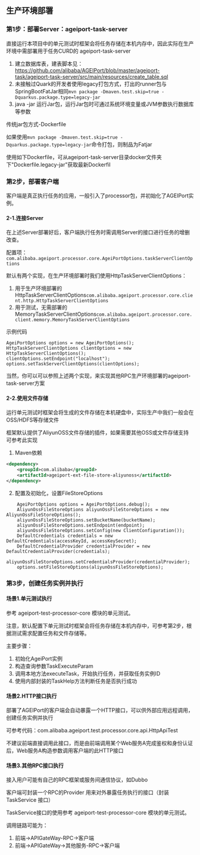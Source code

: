 ## 生产环境部署

### 第1步：部署Server：ageiport-task-server

直接运行本项目中的单元测试时框架会将任务存储在本机内存中，因此实际在生产环境中需部署用于任务CURD的 ageiport-task-server

1. 建立数据库表，建表脚本见：https://github.com/alibaba/AGEIPort/blob/master/ageiport-task/ageiport-task-server/src/main/resources/create_table.sql
2. 未接触过Quark的开发者使用legacy打包方式，打出的runner包与SpringBootFatJar相同```mvn package -Dmaven.test.skip=true -Dquarkus.package.type=legacy-jar```
3. java -jar 运行Jar包，运行Jar包时可通过系统环境变量或JVM参数执行数据库等参数

传统jar包方式-Dockerfile

如果使用```mvn package -Dmaven.test.skip=true -Dquarkus.package.type=legacy-jar```命令打包，则制品为Fatjar

使用如下Dockerfile，可从ageiport-task-server目录docker文件夹下"Dockerfile.legacy-jar"获取最新Dockerfil

### 第2步，部署客户端

客户端是真正执行任务的应用，一般引入了processor包，并初始化了AGEIPort实例。

#### 2-1.连接Server

在上述Server部署好后，客户端执行任务时需调用Server的接口进行任务的增删改查。

配置项：```com.alibaba.ageiport.processor.core.AgeiPortOptions.taskServerClientOptions``` 

默认有两个实现，在生产环境部署时我们使用HttpTaskServerClientOptions：
1. 用于生产环境部署的HttpTaskServerClientOptions```com.alibaba.ageiport.processor.core.client.http.HttpTaskServerClientOptions```
2. 用于测试，无需部署的MemoryTaskServerClientOptions```com.alibaba.ageiport.processor.core.client.memory.MemoryTaskServerClientOptions```

示例代码
```
AgeiPortOptions options = new AgeiPortOptions();
HttpTaskServerClientOptions clientOptions = new HttpTaskServerClientOptions();
clientOptions.setEndpoint("localhost");
options.setTaskServerClientOptions(clientOptions);
```

当然，你可以可以参照上述两个实现，来实现其他RPC生产环境部署的ageiport-task-server方案

#### 2-2.使用文件存储

运行单元测试时框架会将生成的文件存储在本机硬盘中，实际生产中我们一般会在OSS/HDFS等存储文件

框架默认提供了AliyunOSS文件存储的插件，如果需要其他OSS或文件存储支持可参考此实现

1. Maven依赖

```xml
<dependency>
    <groupId>com.alibaba</groupId>
    <artifactId>ageiport-ext-file-store-aliyunoss</artifactId>
</dependency>
```

2. 配置及初始化，设置FileStoreOptions
```
    AgeiPortOptions options = AgeiPortOptions.debug();
    AliyunOssFileStoreOptions aliyunOssFileStoreOptions = new AliyunOssFileStoreOptions();
    aliyunOssFileStoreOptions.setBucketName(bucketName);
    aliyunOssFileStoreOptions.setEndpoint(endpoint);
    aliyunOssFileStoreOptions.setConfig(new ClientConfiguration());
    DefaultCredentials credentials = new DefaultCredentials(accessKeyId, accessKeySecret);
    DefaultCredentialProvider credentialProvider = new DefaultCredentialProvider(credentials);
    aliyunOssFileStoreOptions.setCredentialsProvider(credentialProvider);
    options.setFileStoreOptions(aliyunOssFileStoreOptions);
```
### 第3步，创建任务实例并执行

#### 场景1.单元测试执行

参考 ageiport-test-processor-core 模块的单元测试。

注意，默认配置下单元测试时框架会将任务存储在本机内存中，可参考第2步，根据测试需求配置任务和文件存储等。

主要步骤：
1. 初始化AgeiPort实例
2. 构造查询参数TaskExecuteParam
3. 调用本地方法executeTask，开始执行任务，并获取任务实例ID
4. 使用内部封装的TaskHelp方法判断任务是否执行成功

#### 场景2.HTTP接口执行

部署了AGEIPort的客户端会自动暴露一个HTTP接口，可以供外部应用远程调用，创建任务实例并执行

可参考代码：com.alibaba.ageiport.test.processor.core.api.HttpApiTest

不建议前端直接调用此接口，而是由前端调用某个Web服务A完成鉴权和身份认证后，Web服务A构造参数调用客户端的此HTTP接口

#### 场景3.其他RPC接口执行

接入用户可能有自己的RPC框架或服务间通信协议，如Dubbo

客户端可封装一个RPC的Provider 用来对外暴露任务执行的接口（封装 TaskService 接口）

TaskService接口的使用参考 ageiport-test-processor-core 模块的单元测试。

调用链路可能为：
1. 前端->APIGateWay-RPC->客户端
2. 前端->APIGateWay->其他服务-RPC->客户端


